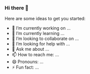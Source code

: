 ### Hi there 👋

<!-- [![Anurag's github stats](https://github-readme-stats.vercel.app/api?username=weidadaGG)](https://github.com/anuraghazra/github-readme-stats)-->


<!-- **weidadaGG/weidadaGG** is a ✨ _special_ ✨ repository because its `README.md` (this file) appears on your GitHub profile. -->

Here are some ideas to get you started:

- 🔭 I’m currently working on ...
- 🌱 I’m currently learning ...
- 👯 I’m looking to collaborate on ...
- 🤔 I’m looking for help with ...
- 💬 Ask me about ...
- 📫 How to reach me: ...
- 😄 Pronouns: ...
- ⚡ Fun fact: ...

